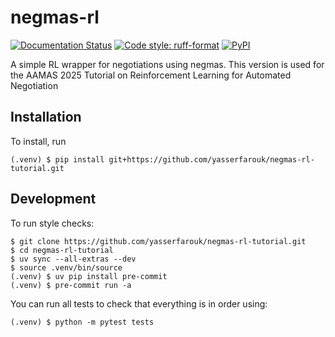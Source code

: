 # negmas-rl

[![Documentation Status](https://readthedocs.org/projects/negmas-rl/badge/?version=latest)](https://negmas-rl.readthedocs.io/en/latest/?badge=latest)
[![Code style: ruff-format](https://img.shields.io/badge/code%20style-ruff_format-6340ac.svg)](https://github.com/astral-sh/ruff)
[![PyPI](https://img.shields.io/pypi/v/negmas-rl)](https://pypi.org/project/negmas-rl)

A simple RL wrapper for negotiations using negmas. This version is used for the AAMAS 2025 Tutorial on Reinforcement Learning for Automated Negotiation
## Installation

To install, run

```
(.venv) $ pip install git+https://github.com/yasserfarouk/negmas-rl-tutorial.git
```

## Development

To run style checks:

```
$ git clone https://github.com/yasserfarouk/negmas-rl-tutorial.git
$ cd negmas-rl-tutorial
$ uv sync --all-extras --dev
$ source .venv/bin/source
(.venv) $ uv pip install pre-commit
(.venv) $ pre-commit run -a
```

You can run all tests to check that everything is in order using:

```
(.venv) $ python -m pytest tests
```

